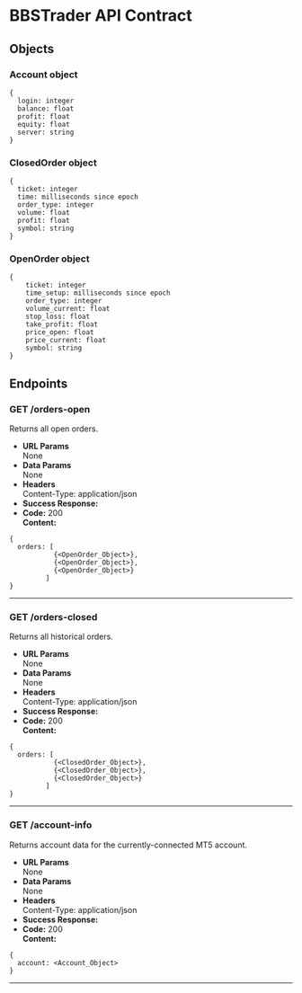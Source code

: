 # BBSTrader API Contract

## Objects

### Account object
```
{
  login: integer
  balance: float
  profit: float
  equity: float
  server: string
}
```

### ClosedOrder object
```
{
  ticket: integer
  time: milliseconds since epoch
  order_type: integer
  volume: float
  profit: float
  symbol: string
}
```

### OpenOrder object
```
{
    ticket: integer
    time_setup: milliseconds since epoch
    order_type: integer
    volume_current: float
    stop_loss: float
    take_profit: float
    price_open: float
    price_current: float
    symbol: string
}
```

## Endpoints 
### GET /orders-open
  Returns all open orders.
* **URL Params**  
  None
* **Data Params**  
  None
* **Headers**  
  Content-Type: application/json  
* **Success Response:**  
* **Code:** 200  
  **Content:**  
```
{
  orders: [
           {<OpenOrder_Object>},
           {<OpenOrder_Object>},
           {<OpenOrder_Object>}
         ]
}
```
----
### GET /orders-closed
  Returns all historical orders.
* **URL Params**  
  None
* **Data Params**  
  None
* **Headers**  
  Content-Type: application/json  
* **Success Response:**  
* **Code:** 200  
  **Content:**  
```
{
  orders: [
           {<ClosedOrder_Object>},
           {<ClosedOrder_Object>},
           {<ClosedOrder_Object>}
         ]
}
```
----
### GET /account-info
  Returns account data for the currently-connected MT5 account.
* **URL Params**  
  None
* **Data Params**  
  None
* **Headers**  
  Content-Type: application/json  
* **Success Response:**  
* **Code:** 200  
  **Content:**  
```
{
  account: <Account_Object>
}
```
----